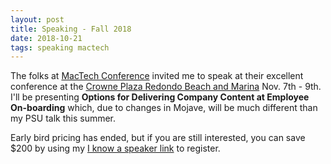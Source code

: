 ```yaml
---
layout: post
title: Speaking - Fall 2018
date: 2018-10-21
tags: speaking mactech
---
```


The folks at [MacTech Conference](http://conference.mactech.com/IKnowASpeaker/TobiasMorrison) invited me to speak at their excellent conference at the [Crowne Plaza Redondo Beach and Marina](https://www.ihg.com/crowneplaza/hotels/us/en/redondo-beach/redcp/hoteldetail) Nov. 7th - 9th. I'll be presenting **Options for Delivering Company Content at Employee On-boarding** which, due to changes in Mojave, will be much different than my PSU talk this summer. 

Early bird pricing has ended, but if you are still interested, you can save $200 by using my [I know a speaker link](http://conference.mactech.com/IKnowASpeaker/TobiasMorrison) to register. 
